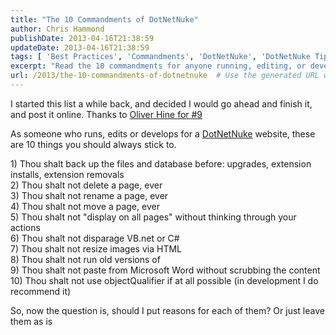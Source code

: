 ```yaml
---
title: "The 10 Commandments of DotNetNuke"
author: Chris Hammond
publishDate: 2013-04-16T21:38:59
updateDate: 2013-04-16T21:38:59
tags: [ 'Best Practices', 'Commandments', 'DotNetNuke', 'DotNetNuke Tips', 'Tricks' ]
excerpt: "Read the 10 commandments for anyone running, editing, or developing a DotNetNuke website to ensure smooth functionality and optimal performance."
url: /2013/the-10-commandments-of-dotnetnuke  # Use the generated URL with year
---
```

<p>I started this list a while back, and decided I would go ahead and finish it, and post it online. Thanks to <a href="https://www.oliverhine.com" target="_blank">Oliver Hine for #9</a></p>  <p>As someone who runs, edits or develops for a <a href="https://www.christoc.com/dotnetnuke" target="_blank">DotNetNuke</a> website, these are 10 things you should always stick to.</p>  <p>1) Thou shalt back up the files and database before: upgrades, extension installs, extension removals   <br /> 2) Thou shalt not delete a page, ever    <br /> 3) Thou shalt not rename a page, ever    <br /> 4) Thou shalt not move a page, ever    <br /> 5) Thou shalt not &quot;display on all pages&quot; without thinking through your actions    <br /> 6) Thou shalt not disparage VB.net or C#    <br /> 7) Thou shalt not resize images via HTML    <br /> 8) Thou shalt not run old versions of     <br /> 9) Thou shalt not paste from Microsoft Word without scrubbing the content    <br /> 10) Thou shalt not use objectQualifier if at all possible (in development I do recommend it)</p>  <p>So, now the question is, should I put reasons for each of them? Or just leave them as is</p>

